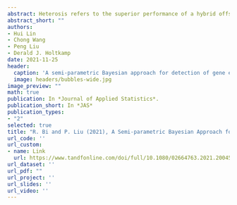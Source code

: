 ```yaml
---
abstract: Heterosis refers to the superior performance of a hybrid offspring over its two inbred parents. Although heterosis has been widely observed in agriculture, its molecular mechanism is not well studied. Recent advances in high-throughput genomic technologies such as RNA sequencing (RNA-seq) facilitate the investigation of heterosis at the gene expression level. However, it is challenging to identify genes exhibiting heterosis using RNA-seq data because high-dimension of hypotheses tests are conducted with limited sample size. Furthermore, detecting heterosis genes requires testing composite null hypotheses involving multiple mean expression levels instead of testing simple null hypotheses as in differential expression analysis. In this manuscript, we formulate a statistical model with parameters directly reflecting heterosis status, and develop a powerful test to detect heterosis genes. We employ a Bayesian framework where the RNA-seq count data are modeled through a Poisson-Gamma mixture with Dirichlet processes as priors for the distributions of the parameters of interest, the fold changes between each parent and the hybrid. Markov Chain Monte Carlo sampling with Gibbs algorithm is utilized to provide posterior inference to detect heterosis genes while controlling false discovery rate. Simulation results demonstrate that our proposed method outperformed other methods utilized to detect gene expression heterosis.
abstract_short: ""
authors:
- Hui Lin
- Chong Wang
- Peng Liu
- Derald J. Holtkamp
date: 2021-11-25
header:
  caption: 'A semi-parametric Bayesian approach for detection of gene expression heterosis with RNA-seq data'
  image: headers/bubbles-wide.jpg
image_preview: ""
math: true
publication: In *Journal of Applied Statistics*.
publication_short: In *JAS*
publication_types:
- "2"
selected: true
title: "R. Bi and P. Liu (2021), A Semi-parametric Bayesian Approach for Detection of Gene Expression Heterosis with RNA-Seq Data, Journal of Applied Statistics, 2021, DOI:."
url_code: ''
url_custom:
- name: Link
  url: https://www.tandfonline.com/doi/full/10.1080/02664763.2021.2004581
url_dataset: ''
url_pdf: ""
url_project: ''
url_slides: ''
url_video: ''
---
```


